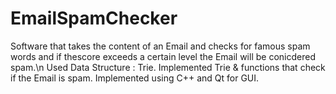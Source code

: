 # EmailSpamChecker
Software that takes the content of an Email and checks for famous spam words and if thescore exceeds a certain level the Email will be conicdered spam.\n
Used Data Structure : Trie.
Implemented Trie & functions that check if the Email is spam.
Implemented using C++ and Qt for GUI.
